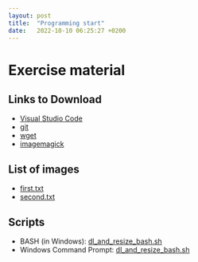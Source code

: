```yaml
---
layout: post
title:  "Programming start"
date:   2022-10-10 06:25:27 +0200
---
```


# Exercise material

## Links to Download 
- [Visual Studio Code](https://code.visualstudio.com/)
- [git](https://git-scm.com/)
- [wget](https://eternallybored.org/misc/wget/)
- [imagemagick](https://imagemagick.org/script/download.php)

## List of images

- [first.txt]({{site.url}}{{site.baseurl}}/data/images/first.txt)
- [second.txt]({{site.url}}{{site.baseurl}}/data/images/second.txt)

## Scripts

- BASH (in Windows):  [dl_and_resize_bash.sh]({{site.url}}{{site.baseurl}}/scripts/dl_and_resize_bash.sh)
- Windows Command Prompt:  [dl_and_resize_bash.sh]({{site.url}}{{site.baseurl}}/scripts/dl_and_resize_bash.sh)
